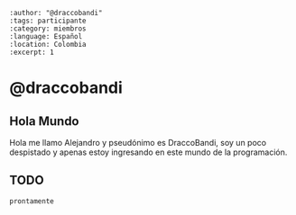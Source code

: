 
```{post} 2023-07-18
:author: "@draccobandi"
:tags: participante
:category: miembros
:language: Español
:location: Colombia
:excerpt: 1
```

# @draccobandi

## Hola Mundo 

Hola me llamo Alejandro y pseudónimo es DraccoBandi, soy un poco despistado y apenas estoy ingresando en este mundo de la programación.

## TODO

`prontamente`
